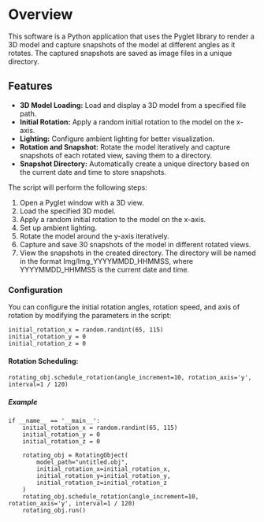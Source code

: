 # Overview

This software is a Python application that uses the Pyglet library to render a 3D model and capture snapshots of the model at different angles as it rotates. The captured snapshots are saved as image files in a unique directory.

## Features

- **3D Model Loading:** Load and display a 3D model from a specified file path.
- **Initial Rotation:** Apply a random initial rotation to the model on the x-axis.
- **Lighting:** Configure ambient lighting for better visualization.
- **Rotation and Snapshot:** Rotate the model iteratively and capture snapshots of each rotated view, saving them to a directory.
- **Snapshot Directory:** Automatically create a unique directory based on the current date and time to store snapshots.

The script will perform the following steps:

1. Open a Pyglet window with a 3D view.
2. Load the specified 3D model.
3. Apply a random initial rotation to the model on the x-axis.
4. Set up ambient lighting.
5. Rotate the model around the y-axis iteratively.
6. Capture and save 30 snapshots of the model in different rotated views.
7. View the snapshots in the created directory. The directory will be named in the format Img/Img_YYYYMMDD_HHMMSS, where YYYYMMDD_HHMMSS is the current date and time.

### Configuration
You can configure the initial rotation angles, rotation speed, and axis of rotation by modifying the parameters in the script:

```
initial_rotation_x = random.randint(65, 115)
initial_rotation_y = 0
initial_rotation_z = 0
```
#### Rotation Scheduling:
```
rotating_obj.schedule_rotation(angle_increment=10, rotation_axis='y', interval=1 / 120)
```

##### Example 
```
if __name__ == '__main__':
    initial_rotation_x = random.randint(65, 115)
    initial_rotation_y = 0
    initial_rotation_z = 0

    rotating_obj = RotatingObject(
        model_path="untitled.obj",
        initial_rotation_x=initial_rotation_x,
        initial_rotation_y=initial_rotation_y,
        initial_rotation_z=initial_rotation_z
    )
    rotating_obj.schedule_rotation(angle_increment=10, rotation_axis='y', interval=1 / 120)
    rotating_obj.run()
```


